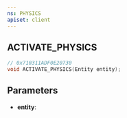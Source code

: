 ```yaml
---
ns: PHYSICS
apiset: client
---
```

## ACTIVATE_PHYSICS

```c
// 0x710311ADF0E20730
void ACTIVATE_PHYSICS(Entity entity);
```


## Parameters
* **entity**: